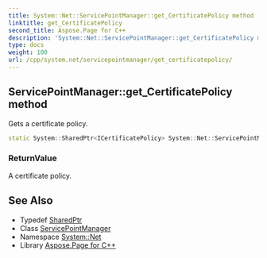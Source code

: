 ```yaml
---
title: System::Net::ServicePointManager::get_CertificatePolicy method
linktitle: get_CertificatePolicy
second_title: Aspose.Page for C++
description: 'System::Net::ServicePointManager::get_CertificatePolicy method. Gets a certificate policy in C++.'
type: docs
weight: 100
url: /cpp/system.net/servicepointmanager/get_certificatepolicy/
---
```

## ServicePointManager::get_CertificatePolicy method


Gets a certificate policy.

```cpp
static System::SharedPtr<ICertificatePolicy> System::Net::ServicePointManager::get_CertificatePolicy()
```


### ReturnValue

A certificate policy.

## See Also

* Typedef [SharedPtr](../../../system/sharedptr/)
* Class [ServicePointManager](../)
* Namespace [System::Net](../../)
* Library [Aspose.Page for C++](../../../)
